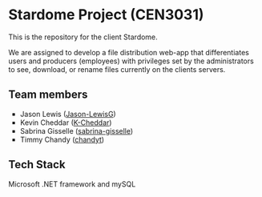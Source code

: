 <html><body>
<h1>Stardome Project (CEN3031)</h1>
<p>This is the repository for the client Stardome. </p>
<p>We are assigned to develop a file distribution web-app that differentiates users and 
producers (employees) with privileges set by the administrators to see, download, or rename files 
currently on the clients servers.</p>
<h2>Team members</h2>
<ul style="list-style-type:square">
	<li>Jason Lewis (<a href="https://github.com/Jason-LewisG">Jason-LewisG</a>)</li>
	<li>Kevin Cheddar (<a href="https://github.com/K-Cheddar">K-Cheddar</a>)</li>
	<li>Sabrina Gisselle (<a href="https://github.com/sabrina-gisselle">sabrina-gisselle</a>)</li>
	<li>Timmy Chandy (<a href="https://github.com/chandyt">chandyt</a>)</li>		
</ul>
<h2>Tech Stack</h2>
<p>Microsoft .NET framework and mySQL</p>
</body></html>

